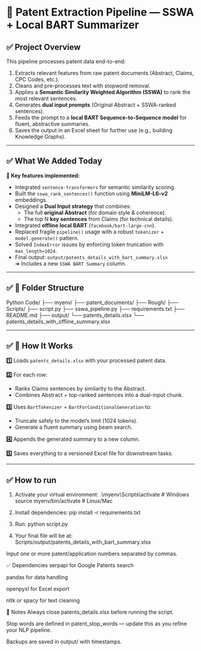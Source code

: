 # 📄 Patent Extraction Pipeline — SSWA + Local BART Summarizer

## ✅ Project Overview

This pipeline processes patent data end-to-end:
1. Extracts relevant features from raw patent documents (Abstract, Claims, CPC Codes, etc.).
2. Cleans and pre-processes text with stopword removal.
3. Applies a **Semantic Similarity Weighted Algorithm (SSWA)** to rank the most relevant sentences.
4. Generates **dual input prompts** (Original Abstract + SSWA-ranked sentences).
5. Feeds the prompt to a **local BART Sequence-to-Sequence model** for fluent, abstractive summaries.
6. Saves the output in an Excel sheet for further use (e.g., building Knowledge Graphs).

---

## ✅ What We Added Today

**🎯 Key features implemented:**
- Integrated `sentence-transformers` for semantic similarity scoring.
- Built the `sswa_rank_sentences()` function using **MiniLM-L6-v2** embeddings.
- Designed a **Dual Input strategy** that combines:
  - The full **original Abstract** (for domain style & coherence).
  - The top N **key sentences** from Claims (for technical details).
- Integrated **offline local BART** (`facebook/bart-large-cnn`).
- Replaced fragile `pipeline()` usage with a robust `tokenizer` + `model.generate()` pattern.
- Solved `IndexError` issues by enforcing token truncation with `max_length=1024`.
- Final output: `output/patents_details_with_bart_summary.xlsx`  
  ➜ Includes a new `SSWA BART Summary` column.

---

## ✅ 📂 Folder Structure

Python Code/ 
├── myenv/ 
├── patent_documents/ 
├── Rough/
├── Scripts/
     	├── script.py
		├── sswa_pipeline.py
		├── requirements.txt
 		├── README.md
     	├── output/ 
				└── patents_details.xlsx 
				└── patents_details_with_offline_summary.xlsx


---

## ✅ 🔑 How It Works

**1️⃣** Loads `patents_details.xlsx` with your processed patent data.

**2️⃣** For each row:
   - Ranks Claims sentences by similarity to the Abstract.
   - Combines Abstract + top-ranked sentences into a dual-input chunk.

**3️⃣** Uses `BartTokenizer` + `BartForConditionalGeneration` to:
   - Truncate safely to the model’s limit (1024 tokens).
   - Generate a fluent summary using beam search.

**4️⃣** Appends the generated summary to a new column.

**5️⃣** Saves everything to a versioned Excel file for downstream tasks.

---




## ✅ How to run

1. Activate your virtual environment:
      	.\myenv\Scripts\activate   # Windows
   	source myenv/bin/activate  # Linux/Mac

2. Install dependencies:
	pip install -r requirements.txt

3. Run:
	python script.py

4. Your final file will be at:
		Scripts/output/patents_details_with_bart_summary.xlsx

Input one or more patent/application numbers separated by commas.

✅ Dependencies
serpapi for Google Patents search

pandas for data handling

openpyxl for Excel export

nltk or spacy for text cleaning


📌 Notes
Always close patents_details.xlsx before running the script.

Stop words are defined in patent_stop_words — update this as you refine your NLP pipeline.

Backups are saved in output/ with timestamps.